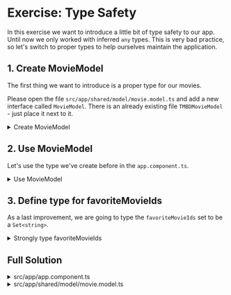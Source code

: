 # Exercise: Type Safety

In this exercise we want to introduce a little bit of type safety to our app. Until now we only worked with inferred `any` types.
This is very bad practice, so let's switch to proper types to help ourselves maintain the application.

## 1. Create MovieModel

The first thing we want to introduce is a proper type for our movies.

Please open the file `src/app/shared/model/movie.model.ts` and add a new interface called `MovieModel`.
There is an already existing file `TMBDMovieModel` - just place it next to it.

<details>
  <summary>Create MovieModel</summary>

```ts
// src/app/shared/model/movie.model.ts

/* code before, leave as is */

export interface MovieModel {
  id: string;
  title: string;
  poster_path: string;
  vote_average: number;
}

```

</details>

## 2. Use MovieModel

Let's use the type we've create before in the `app.component.ts`.

<details>
  <summary>Use MovieModel</summary>

Add the import and use the `MovieModel` to type the `movies` array as `MovieModel[]`.

```ts
// src/app/app.component.ts

import { MovieModel } from './shared/model/movie.model';

/* code in between */

export class AppComponent {
  movies: MovieModel[] = [
    {
      id: 'the-god',
      title: 'The Godfather',
      poster_path: '/3bhkrj58Vtu7enYsRolD1fZdja1.jpg',
      vote_average: 10,
    },
    {
      id: 'the-god-2',
      title: 'The Godfather part II',
      poster_path: '/hek3koDUyRQk7FIhPXsa6mT2Zc3.jpg',
      vote_average: 9,
    },
    {
      id: 'the-god-3',
      title: 'The Godfather part III',
      poster_path: '/lm3pQ2QoQ16pextRsmnUbG2onES.jpg',
      vote_average: 10,
    },
  ];
}

```

Also use the `MovieModel` to type the `movies` input in the `toggleFavorite` function.

```ts
toggleFavorite(movie: MovieModel) {
  if (this.favoriteMovieIds.has(movie.id)) {
    this.favoriteMovieIds.delete(movie.id);
  } else {
    this.favoriteMovieIds.add(movie.id);
  }
}
```

</details>

## 3. Define type for favoriteMovieIds

As a last improvement, we are going to type the `favoriteMovieIds` set to be a `Set<string>`.

<details>
  <summary>Strongly type favoriteMovieIds</summary>

```ts

favoriteMovieIds = new Set<string>();

```

</details>

## Full Solution

<details>
  <summary>src/app/app.component.ts</summary>


```ts
import { Component } from '@angular/core';

import { AppShellComponent } from './app-shell/app-shell.component';
import { MovieModel } from './shared/model/movie.model';

@Component({
  selector: 'app-root',
  standalone: true,
  imports: [AppShellComponent],
  template: `
    <app-shell>
    <div class="favorite-widget">
      @for (fav of favoriteMovies(); track fav; let last = $last) {
        <span>{{ fav.title }}</span>
        @if (!last) {
          <span>•</span>
        }
      }
    </div>
      @for (movie of movies; track movie.id) {
        <div class="movie-card">
          <img
            class="movie-image"
            [alt]="movie.title"
            [src]="'https://image.tmdb.org/t/p/w342' + movie.poster_path" />
          <div class="movie-card-content">
            <div class="movie-card-title">{{ movie.title }}</div>
            <div class="movie-card-rating">{{ movie.vote_average }}</div>
          </div>
          <button
            class="favorite-indicator"
            [class.is-favorite]="favoriteMovieIds.has(movie.id)"
            (click)="toggleFavorite(movie)">
            @if (favoriteMovieIds.has(movie.id)) {
              I like it
            } @else {
              Like me
            }
          </button>
        </div>
      }
    </app-shell>
  `,
})
export class AppComponent {
  movies: MovieModel[] = [
    {
      id: 'the-god',
      title: 'The Godfather',
      poster_path: '/3bhkrj58Vtu7enYsRolD1fZdja1.jpg',
      vote_average: 10,
    },
    {
      id: 'the-god-2',
      title: 'The Godfather part II',
      poster_path: '/hek3koDUyRQk7FIhPXsa6mT2Zc3.jpg',
      vote_average: 9,
    },
    {
      id: 'the-god-3',
      title: 'The Godfather part III',
      poster_path: '/lm3pQ2QoQ16pextRsmnUbG2onES.jpg',
      vote_average: 10,
    },
  ];

  favoriteMovieIds = new Set<string>();

  favoriteMovies = () => {
    return this.movies.filter(movie => this.favoriteMovieIds.has(movie.id));
  };
  
  toggleFavorite(movie: MovieModel) {
    if (this.favoriteMovieIds.has(movie.id)) {
      this.favoriteMovieIds.delete(movie.id);
    } else {
      this.favoriteMovieIds.add(movie.id);
    }
  }
}

```

</details>

<details>
  <summary>src/app/shared/model/movie.model.ts</summary>

```ts
export interface TMDBMovieModel {
  poster_path: string;
  adult: boolean;
  overview: string;
  release_date: string;
  genre_ids: number[];
  id: string;
  original_title: string;
  original_language: string;
  title: string;
  backdrop_path: string;
  popularity: number;
  vote_count: number;
  video: boolean;
  vote_average: number;
}

export interface MovieModel {
  id: string;
  title: string;
  poster_path: string;
  vote_average: number;
}

```

</details>
